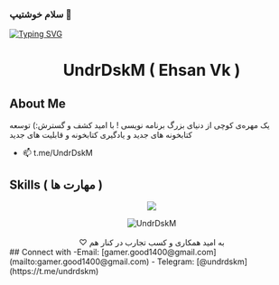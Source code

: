 ### سلام خوشتیپ 👋
[![Typing SVG](https://readme-typing-svg.demolab.com?font=Bitter&weight=500&size=25&duration=4999&pause=1000&color=F0E7FF&center=true&multiline=true&random=true&width=435&lines=Happy+To+See+You+Again+😉)](https://git.io/typing-svg)
<h1 align="center">UndrDskM ( Ehsan Vk )</h1>



## About Me
یک مهره‌ی کوچی‌ از دنیای بزرگ برنامه نویسی !
با امید کشف و گسترش:)
توسعه کتابخونه های جدید و یادگیری کتابخونه و قابلیت های جدید


- 📫 t.me/UndrDskM




## Skills (   مهارت ها  )
<p align="center">
  <a href="https://skillicons.dev">
    <img src="https://skillicons.dev/icons?i=html,css,python,cs,JavaScript,git,github,bootstrap, blender" />
  </a>
</p>

<div align="center">
 <img src="https://github-readme-stats.vercel.app/api/top-langs?username=UndrDsk0M&show_icons=true&theme=dark&locale=en&layout=compact" alt="UndrDskM" />
</div>
 
<br>

<div>
 
<div style="direction:rtl; text-align:center;">
 به امید همکاری و کسب تجارب در کنار هم ♡
</div>
## Connect with 
-Email: [gamer.good1400@gmail.com](mailto:gamer.good1400@gmail.com)
- Telegram: 
[@undrdskm](https://t.me/undrdskm)

</div>

